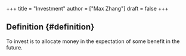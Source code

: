 +++
title = "Investment"
author = ["Max Zhang"]
draft = false
+++

## Definition {#definition}

To invest is to allocate money in the expectation of some benefit in the future.